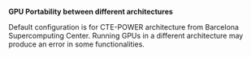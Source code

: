 **GPU Portability between different architectures**

Default configuration is for CTE-POWER architecture from Barcelona Supercomputing Center.
Running GPUs in a different architecture may produce an error in some functionalities.